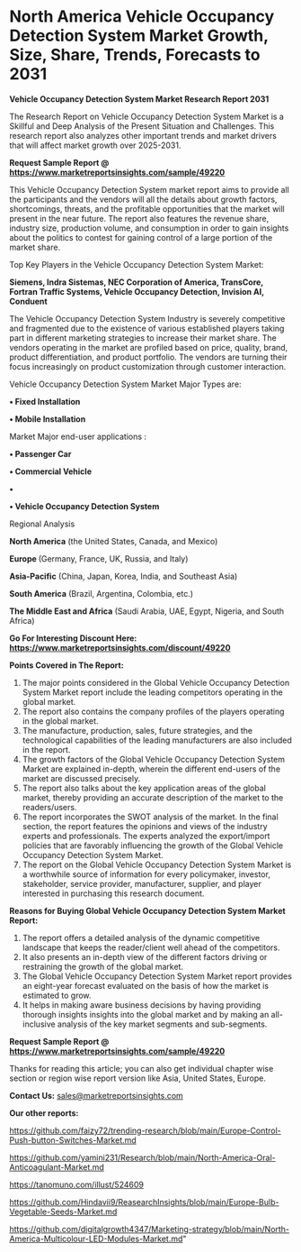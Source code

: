 # North America Vehicle Occupancy Detection System Market Growth, Size, Share, Trends, Forecasts to 2031

<strong>Vehicle Occupancy Detection System Market Research Report 2031</strong>

The Research Report on Vehicle Occupancy Detection System Market is a Skillful and Deep Analysis of the Present Situation and Challenges. This research report also analyzes other important trends and market drivers that will affect market growth over 2025-2031.

<strong>Request Sample Report @ <a href=https://www.marketreportsinsights.com/sample/49220>https://www.marketreportsinsights.com/sample/49220</a></strong>

This Vehicle Occupancy Detection System market report aims to provide all the participants and the vendors will all the details about growth factors, shortcomings, threats, and the profitable opportunities that the market will present in the near future. The report also features the revenue share, industry size, production volume, and consumption in order to gain insights about the politics to contest for gaining control of a large portion of the market share.

Top Key Players in the Vehicle Occupancy Detection System Market:

<strong>Siemens, Indra Sistemas, NEC Corporation of America, TransCore, Fortran Traffic Systems, Vehicle Occupancy Detection, Invision AI, Conduent</strong>

The Vehicle Occupancy Detection System Industry is severely competitive and fragmented due to the existence of various established players taking part in different marketing strategies to increase their market share. The vendors operating in the market are profiled based on price, quality, brand, product differentiation, and product portfolio. The vendors are turning their focus increasingly on product customization through customer interaction.

Vehicle Occupancy Detection System Market Major Types are:

<strong>•  Fixed Installation

•  Mobile Installation</strong>

Market Major end-user applications :

<strong>•  Passenger Car

•  Commercial Vehicle

•  

•  Vehicle Occupancy Detection System</strong>

Regional Analysis

</u><strong><b>North America</b></strong> (the United States, Canada, and Mexico)

<strong><b>Europe </b></strong>(Germany, France, UK, Russia, and Italy)

<strong><b>Asia-Pacific</b></strong> (China, Japan, Korea, India, and Southeast Asia)

<strong><b>South America</b></strong> (Brazil, Argentina, Colombia, etc.)

<strong><b>The Middle East and Africa</b></strong> (Saudi Arabia, UAE, Egypt, Nigeria, and South Africa)

<strong>Go For Interesting Discount Here: <a href=https://www.marketreportsinsights.com/discount/49220>https://www.marketreportsinsights.com/discount/49220</a></strong>

<strong>Points Covered in The Report:</strong>
<ol>
  <li>The major points considered in the Global Vehicle Occupancy Detection System Market report include the leading competitors operating in the global market.</li>
  <li>The report also contains the company profiles of the players operating in the global market.</li>
  <li>The manufacture, production, sales, future strategies, and the technological capabilities of the leading manufacturers are also included in the report.</li>
  <li>The growth factors of the Global Vehicle Occupancy Detection System Market are explained in-depth, wherein the different end-users of the market are discussed precisely.</li>
  <li>The report also talks about the key application areas of the global market, thereby providing an accurate description of the market to the readers/users.</li>
  <li>The report incorporates the SWOT analysis of the market. In the final section, the report features the opinions and views of the industry experts and professionals. The experts analyzed the export/import policies that are favorably influencing the growth of the Global Vehicle Occupancy Detection System Market.</li>
  <li>The report on the Global Vehicle Occupancy Detection System Market is a worthwhile source of information for every policymaker, investor, stakeholder, service provider, manufacturer, supplier, and player interested in purchasing this research document.</li>
</ol>
<strong>Reasons for Buying Global Vehicle Occupancy Detection System Market Report:</strong>

<ol>
  <li>The report offers a detailed analysis of the dynamic competitive landscape that keeps the reader/client well ahead of the competitors.</li>
  <li>It also presents an in-depth view of the different factors driving or restraining the growth of the global market.</li>
  <li>The Global Vehicle Occupancy Detection System Market report provides an eight-year forecast evaluated on the basis of how the market is estimated to grow.</li>
  <li>It helps in making aware business decisions by having providing thorough insights insights into the global market and by making an all-inclusive analysis of the key market segments and sub-segments.</li>
</ol>
<strong>Request Sample Report @ <a href=https://www.marketreportsinsights.com/sample/49220>https://www.marketreportsinsights.com/sample/49220</a></strong>


Thanks for reading this article; you can also get individual chapter wise section or region wise report version like Asia, United States, Europe.

<strong>Contact Us:</strong>
sales@marketreportsinsights.com

<strong>Our other reports:</strong>

<a href=https://github.com/faizy72/trending-research/blob/main/Europe-Control-Push-button-Switches-Market.md>https://github.com/faizy72/trending-research/blob/main/Europe-Control-Push-button-Switches-Market.md</a>

<a href=https://github.com/yamini231/Research/blob/main/North-America-Oral-Anticoagulant-Market.md>https://github.com/yamini231/Research/blob/main/North-America-Oral-Anticoagulant-Market.md</a>

<a href=https://tanomuno.com/illust/524609>https://tanomuno.com/illust/524609</a>

<a href=https://github.com/Hindavii9/ReasearchInsights/blob/main/Europe-Bulb-Vegetable-Seeds-Market.md>https://github.com/Hindavii9/ReasearchInsights/blob/main/Europe-Bulb-Vegetable-Seeds-Market.md</a>

<a href=https://github.com/digitalgrowth4347/Marketing-strategy/blob/main/North-America-Multicolour-LED-Modules-Market.md>https://github.com/digitalgrowth4347/Marketing-strategy/blob/main/North-America-Multicolour-LED-Modules-Market.md</a>"
